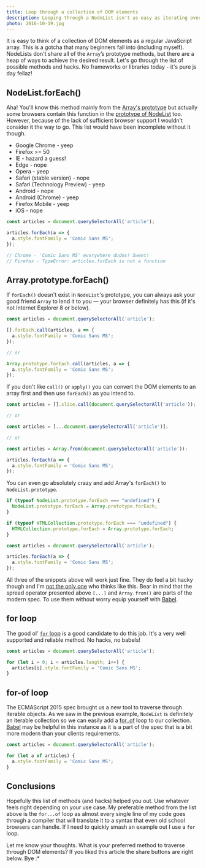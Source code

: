 ```yaml
---
title: Loop through a collection of DOM elements
description: Looping through a NodeList isn't as easy as iterating over a JavaScript array. In this article I am going to cover the possible methods (and hacks) to do it.
photo: 2016-10-19.jpg
---
```


It is easy to think of a collection of DOM elements as a regular JavaScript array. This is a gotcha that many beginners fall into (including myself). NodeLists don't share all of the `Array`’s prototype methods, but there are a heap of ways to achieve the desired result. Let's go through the list of possible methods and hacks. No frameworks or libraries today - it's pure js day fellaz!

## NodeList.forEach()

Aha! You'll know this method mainly from the [Array's prototype](https://developer.mozilla.org/en-US/docs/Web/JavaScript/Reference/Global_Objects/Array/forEach) but actually some browsers contain this function in the [prototype of NodeList](https://developer.mozilla.org/en-US/docs/Web/API/NodeList/forEach) too. However, because of the lack of sufficient browser support I wouldn't consider it the way to go. This list would have been incomplete without it though.

- Google Chrome - yeep
- Firefox >= 50
- IE - hazard a guess!
- Edge - nope
- Opera - yeep
- Safari (stable version) - nope
- Safari (Technology Preview) - yeep
- Android - nope
- Android (Chrome) - yeep
- Firefox Mobile - yeep
- iOS - nope

```js
const articles = document.querySelectorAll('article');

articles.forEach(a => {
  a.style.fontFamily = 'Comic Sans MS';
});

// Chrome - 'Comic Sans MS' everywhere dudes! Sweet!
// Firefox - TypeError: articles.forEach is not a function
```

## Array.prototype.forEach()

If `forEach()` doesn't exist in `NodeList`'s prototype, you can always ask your good friend `Array` to lend it to you — your browser definitely has this (if it's not Internet Explorer 8 or below).

```js
const articles = document.querySelectorAll('article');

[].forEach.call(articles, a => {
  a.style.fontFamily = 'Comic Sans MS';
});

// or

Array.prototype.forEach.call(articles, a => {
  a.style.fontFamily = 'Comic Sans MS';
});
```

If you don't like `call()` or `apply()` you can convert the DOM elements to an array first and then use `forEach()` as you intend to.

```js
const articles = [].slice.call(document.querySelectorAll('article'));

// or

const articles = [...document.querySelectorAll('article')];

// or

const articles = Array.from(document.querySelectorAll('article'));

articles.forEach(a => {
  a.style.fontFamily = 'Comic Sans MS';
});
```

You can even go absolutely crazy and add Array's `forEach()` to `NodeList.prototype`.

```js
if (typeof NodeList.prototype.forEach === "undefined") {
  NodeList.prototype.forEach = Array.prototype.forEach;
}

if (typeof HTMLCollection.prototype.forEach === "undefined") {
  HTMLCollection.prototype.forEach = Array.prototype.forEach;
}

const articles = document.querySelectorAll('article');

articles.forEach(a => {
  a.style.fontFamily = 'Comic Sans MS';
});
```

All three of the snippets above will work just fine. They do feel a bit hacky though and I'm [not the only one](https://toddmotto.com/ditch-the-array-foreach-call-nodelist-hack/) who thinks like this. Bear in mind that the spread operator presented above `[...]` and `Array.from()` are parts of the modern spec. To use them without worry equip yourself with [Babel](https://pawelgrzybek.com/use-modern-javascript-today-with-babel/).

## for loop

The good ol' [`for` loop](https://developer.mozilla.org/en-US/docs/Web/JavaScript/Reference/Statements/for) is a good candidate to do this job. It's a very well supported and reliable method. No hacks, no babels!

```js
const articles = document.querySelectorAll('article');

for (let i = 0; i < articles.length; i++) {
  articles[i].style.fontFamily = 'Comic Sans MS';
}
```

## for-of loop

The ECMAScript 2015 spec brought us a new tool to traverse through iterable objects. As we saw in the previous example, `NodeList` is definitely an iterable collection so we can easily add a [for..of](https://developer.mozilla.org/en-US/docs/Web/JavaScript/Reference/Statements/for...of) loop to our collection. [Babel](https://pawelgrzybek.com/use-modern-javascript-today-with-babel/) may be helpful in this instance as it is a part of the spec that is a bit more modern than your clients requirements.

```js
const articles = document.querySelectorAll('article');

for (let a of articles) {
  a.style.fontFamily = 'Comic Sans MS';
}
```

## Conclusions

Hopefully this list of methods (and hacks) helped you out. Use whatever feels right depending on your use case. My preferable method from the list above is the `for...of` loop as almost every single line of my code goes through a compiler that will translate it to a syntax that even old school browsers can handle. If I need to quickly smash an example out I use a `for` loop.

Let me know your thoughts. What is your preferred method to traverse through DOM elements? If you liked this article the share buttons are right below. Bye :*
